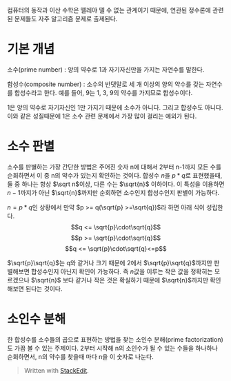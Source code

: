 컴퓨터의 동작과 이산 수학은 뗄레야 뗄 수 없는 관계이기 때문에, 연관된 정수론에 관련된 문제들도 자주 알고리즘 문제로 출제된다.

# 기본 개념

소수(prime number)
: 양의 약수로 1과 자기자신만을 가지는 자연수를 말한다. 

합성수(composite number)
: 소수의 반댓말로 세 개 이상의 양의 약수를 갖는 자연수를 합성수라고 한다. 예를 들어, 9는 1, 3, 9의 약수를 가지므로 합성수이다. 

1은 양의 약수로 자기자신인 1만 가지기 때문에 소수가 아니다. 그리고 합성수도 아니다. 이와 같은 성질때문에 1은 소수 관련 문제에서 가장 많이 걸리는 예외가 된다. 

# 소수 판별

소수를 판별하는 가장 간단한 방법은 주어진 숫자 n에 대해서 2부터 n-1까지 모든 수를 순회하면서 이 중 n의 약수가 있는지 확인하는 것이다. 
합성수 $n$을 $p*q$로 표현했을때, 둘 중 하나는 항상 $\sqrt n$이상, 다른 수는 $\sqrt{n}$ 이하이다. 이 특성을 이용하면 $n-1$까지가 아닌 $\sqrt{n}$까지만 순회하면 소수인지 합성수인지 판별이 가능하다. 

$n = p*q$인 상황에서 만약 $p >= q(\sqrt{p} >=\sqrt{q})$라 하면 아래 식이 성립한다.
$$q <= \sqrt{p}\cdot\sqrt{q}$$$$p >= \sqrt{p}\cdot\sqrt{q}$$
$$q <= \sqrt{p}\cdot\sqrt{q}<=p$$

$\sqrt{p}\sqrt{q}$는 q와 같거나 크기 때문에 2에서 $\sqrt{p}\sqrt{q}$까지만 판별해보면 합성수인지 아닌지  확인이 가능하다.  즉 $n$값을 이루는 작은 값을 정확히는 모르겠으나 $\sqrt{n}$ 보다 같거나 작은 것은 확실하기 때문에  $\sqrt{n}$까지만 확인해보면 된다는 것이다. 

# 소인수 분해

한 합성수를 소수들의 곱으로 표현하는 방법을 찾는 소인수 분해(prime factorization)도 가끔 볼 수 있는 주제이다. 2부터 시작해 n의 소인수가 될 수 있는 수들을 하나하나 순회하면서, n의 약수를 찾을때 마다 n을 이 숫자로 나눈다. 

> Written with [StackEdit](https://stackedit.io/).
<!--stackedit_data:
eyJoaXN0b3J5IjpbMTc3NDIyMTY2NywxMzA5MjI3MDY5LDE5MD
MwMzY5OTQsLTMwMzM1NzI4NCw3OTA5MzkzMzQsLTU1MjYzMDQ0
OSwtNTUyNTM2NjMwLDQyOTU4ODIyNyw4MDEwMzI5NjgsNzMwOT
k4MTE2XX0=
-->